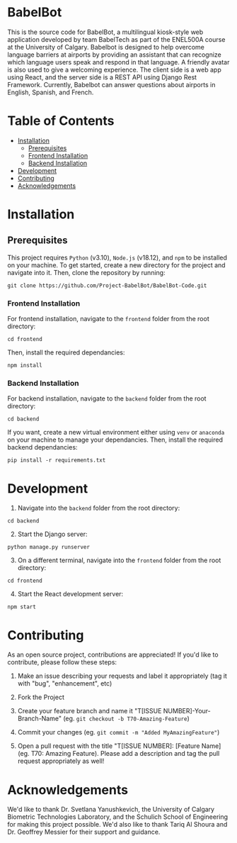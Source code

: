 # BabelBot

This is the source code for BabelBot, a multilingual kiosk-style web application developed by team BabelTech as part of the ENEL500A course at the University of Calgary. Babelbot is designed to help overcome language barriers at airports by providing an assistant that can recognize which language users speak and respond in that language. A friendly avatar is also used to give a welcoming experience. The client side is a web app using React, and the server side is a REST API using Django Rest Framework. Currently, Babelbot can answer questions about airports in English, Spanish, and French.

# Table of Contents

- [Installation](#installation)
  - [Prerequisites](#prerequisites)
  - [Frontend Installation](#frontend-installation)
  - [Backend Installation](#backend-installation)
- [Development](#development)
- [Contributing](#contributing)
- [Acknowledgements](#acknowledgements)

# Installation

## Prerequisites

This project requires `Python` (v3.10), `Node.js` (v18.12), and `npm` to be installed on your machine. To get started, create a new directory for the project and navigate into it. Then, clone the repository by running:

```
git clone https://github.com/Project-BabelBot/BabelBot-Code.git
```

### Frontend Installation

For frontend installation, navigate to the `frontend` folder from the root directory:

```
cd frontend
```

Then, install the required dependancies:

```
npm install
```

### Backend Installation

For backend installation, navigate to the `backend` folder from the root directory:

```
cd backend
```

If you want, create a new virtual environment either using `venv` or `anaconda` on your machine to manage your dependancies. Then, install the required backend dependancies:

```
pip install -r requirements.txt
```

# Development

1. Navigate into the `backend` folder from the root directory:

```
cd backend
```

2. Start the Django server:

```
python manage.py runserver
```

3. On a different terminal, navigate into the `frontend` folder from the root directory:

```
cd frontend
```

4. Start the React development server:

```
npm start
```

# Contributing

As an open source project, contributions are appreciated! If you'd like to contribute, please follow these steps:

1. Make an issue describing your requests and label it appropriately (tag it with "bug", "enhancement", etc)

2. Fork the Project

3. Create your feature branch and name it "T[ISSUE NUMBER]-Your-Branch-Name" (eg. `git checkout -b T70-Amazing-Feature`)

4. Commit your changes (eg. `git commit -m "Added MyAmazingFeature"`)

5. Open a pull request with the title "T[ISSUE NUMBER]: [Feature Name] (eg. T70: Amazing Feature). Please add a description and tag the pull request appropriately as well!

# Acknowledgements

We'd like to thank Dr. Svetlana Yanushkevich, the University of Calgary Biometric Technologies Laboratory, and the Schulich School of Engineering for making this project possible. We'd also like to thank Tariq Al Shoura and Dr. Geoffrey Messier for their support and guidance.
